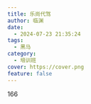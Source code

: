 ```yaml
---
title: 乐尚代驾
author: 临渊
date:
  - 2024-07-23 21:35:24
tags:
  - 黑马
category:
  - 培训班
cover: https://cover.png
feature: false
---
```

166